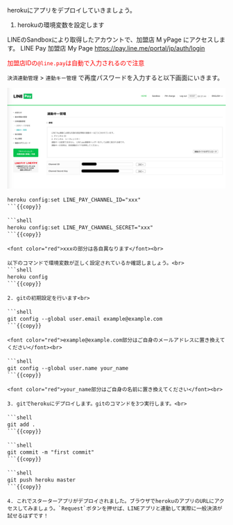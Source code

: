 herokuにアプリをデプロイしていきましょう。

1. herokuの環境変数を設定します<br>

LINEのSandboxにより取得したアカウントで、加盟店 M yPage にアクセスします。
LINE Pay 加盟店 My Page
https://pay.line.me/portal/jp/auth/login

<font color="red">加盟店IDの`@line.pay`は自動で入力されるので注意</font>

`決済連動管理` > `連動キー管理` で再度パスワードを入力すると以下画面にいきます。

![line-pay-mypage](https://github.com/maztak/katacoda-scenarios/blob/master/create-line-pay-app/img/pay_line_me_jp_center_payment_interlockKey_locale_ja_JP_isAuthenticated_true_csrfToken.png)

```shell
heroku config:set LINE_PAY_CHANNEL_ID="xxx"
```{{copy}}

```shell
heroku config:set LINE_PAY_CHANNEL_SECRET="xxx"
```{{copy}}

<font color="red">xxxの部分は各自異なります</font><br>

以下のコマンドで環境変数が正しく設定されているか確認しましょう。<br>
```shell
heroku config
```{{copy}}

2. gitの初期設定を行います<br>

```shell
git config --global user.email example@example.com
```{{copy}}

<font color="red">example@example.com部分はご自身のメールアドレスに置き換えてください</font><br>

```shell
git config --global user.name your_name
```{{copy}}

<font color="red">your_name部分はご自身の名前に置き換えてください</font><br>

3. gitでherokuにデプロイします。gitのコマンドを3つ実行します。<br>

```shell
git add .
```{{copy}}

```shell
git commit -m "first commit"
```{{copy}}

```shell
git push heroku master
```{{copy}}

4. これでスターターアプリがデプロイされました。ブラウザでherokuのアプリのURLにアクセスしてみましょう。`Request`ボタンを押せば、LINEアプリと連動して実際に一般決済が試せるはずです！
